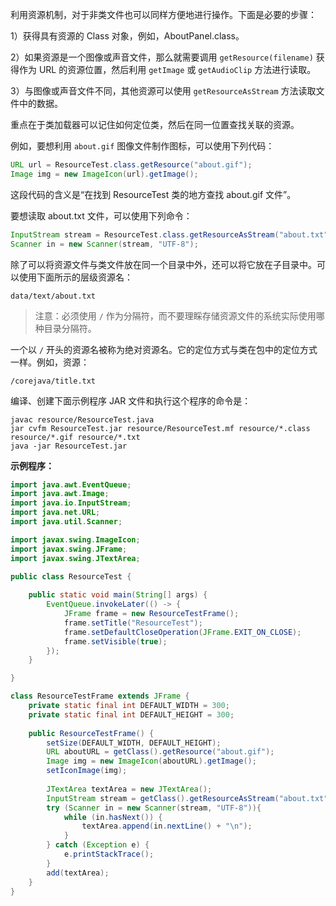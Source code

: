 利用资源机制，对于非类文件也可以同样方便地进行操作。下面是必要的步骤：

1）获得具有资源的 Class 对象，例如，AboutPanel.class。

2）如果资源是一个图像或声音文件，那么就需要调用 `getResource(filename)` 获得作为 URL 的资源位置，然后利用 `getImage` 或 `getAudioClip` 方法进行读取。

3）与图像或声音文件不同，其他资源可以使用 `getResourceAsStream` 方法读取文件中的数据。

重点在于类加载器可以记住如何定位类，然后在同一位置查找关联的资源。

例如，要想利用 `about.gif` 图像文件制作图标，可以使用下列代码：

```java
URL url = ResourceTest.class.getResource("about.gif");
Image img = new ImageIcon(url).getImage();
```

这段代码的含义是“在找到 ResourceTest 类的地方查找 about.gif 文件”。

要想读取 about.txt 文件，可以使用下列命令：

```java
InputStream stream = ResourceTest.class.getResourceAsStream("about.txt");
Scanner in = new Scanner(stream, "UTF-8");
```

除了可以将资源文件与类文件放在同一个目录中外，还可以将它放在子目录中。可以使用下面所示的层级资源名：

```
data/text/about.txt
```

> 注意：必须使用 `/` 作为分隔符，而不要理睬存储资源文件的系统实际使用哪种目录分隔符。

一个以 `/` 开头的资源名被称为绝对资源名。它的定位方式与类在包中的定位方式一样。例如，资源：

```
/corejava/title.txt
```

编译、创建下面示例程序 JAR 文件和执行这个程序的命令是：

```shell
javac resource/ResourceTest.java
jar cvfm ResourceTest.jar resource/ResourceTest.mf resource/*.class resource/*.gif resource/*.txt
java -jar ResourceTest.jar
```

**示例程序：**

```java
import java.awt.EventQueue;
import java.awt.Image;
import java.io.InputStream;
import java.net.URL;
import java.util.Scanner;

import javax.swing.ImageIcon;
import javax.swing.JFrame;
import javax.swing.JTextArea;

public class ResourceTest {
	
	public static void main(String[] args) {
		EventQueue.invokeLater(() -> {
			JFrame frame = new ResourceTestFrame();
			frame.setTitle("ResourceTest");
			frame.setDefaultCloseOperation(JFrame.EXIT_ON_CLOSE);
			frame.setVisible(true);
		});
	}

}

class ResourceTestFrame extends JFrame {
	private static final int DEFAULT_WIDTH = 300;
	private static final int DEFAULT_HEIGHT = 300;
	
	public ResourceTestFrame() {
		setSize(DEFAULT_WIDTH, DEFAULT_HEIGHT);
		URL aboutURL = getClass().getResource("about.gif");
		Image img = new ImageIcon(aboutURL).getImage();
		setIconImage(img);
		
		JTextArea textArea = new JTextArea();
		InputStream stream = getClass().getResourceAsStream("about.txt");
		try (Scanner in = new Scanner(stream, "UTF-8")){
			while (in.hasNext()) {
				textArea.append(in.nextLine() + "\n");
			}
		} catch (Exception e) {
			e.printStackTrace();
		}
		add(textArea);
	}
}
```

